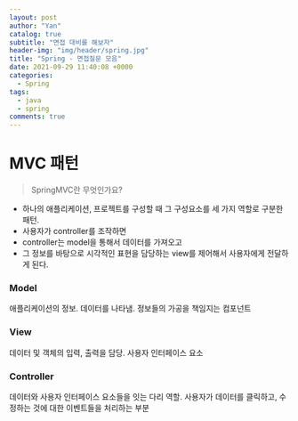 ```yaml
---
layout: post
author: "Yan"
catalog: true
subtitle: "면접 대비를 해보자"
header-img: "img/header/spring.jpg"
title: "Spring - 면접질문 모음"
date: 2021-09-29 11:40:08 +0000
categories:
  - Spring
tags:
  - java
  - spring
comments: true
---
```


# MVC 패턴
> SpringMVC란 무엇인가요?

- 하나의 애플리케이션, 프로젝트를 구성할 때 그 구성요소를 세 가지 역할로 구분한 패턴.
- 사용자가 controller를 조작하면
- controller는 model을 통해서 데이터를 가져오고
- 그 정보를 바탕으로 시각적인 표현을 담당하는 view를 제어해서 사용자에게 전달하게 된다.

### Model
애플리케이션의 정보. 데이터를 나타냄. 정보들의 가공을 책임지는 컴포넌트

### View
데이터 및 객체의 입력, 출력을 담당. 사용자 인터페이스 요소

### Controller
데이터와 사용자 인터페이스 요소들을 잇는 다리 역할. 사용자가 데이터를 클릭하고, 수정하는 것에 대한 이벤트들을 처리하는 부분